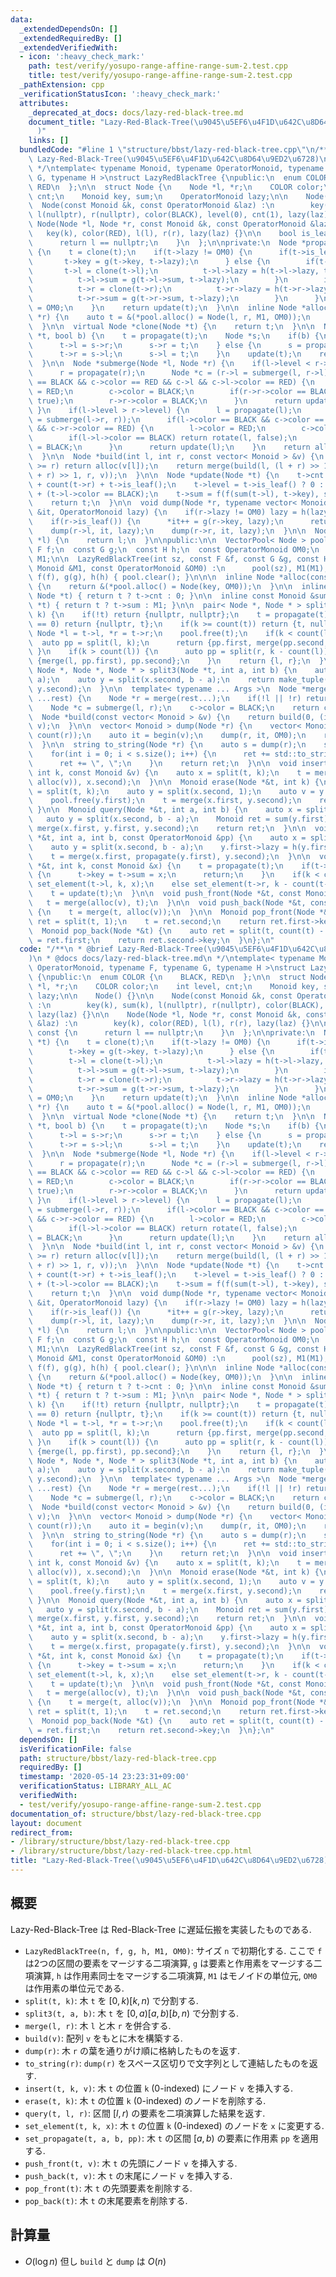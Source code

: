 ```yaml
---
data:
  _extendedDependsOn: []
  _extendedRequiredBy: []
  _extendedVerifiedWith:
  - icon: ':heavy_check_mark:'
    path: test/verify/yosupo-range-affine-range-sum-2.test.cpp
    title: test/verify/yosupo-range-affine-range-sum-2.test.cpp
  _pathExtension: cpp
  _verificationStatusIcon: ':heavy_check_mark:'
  attributes:
    _deprecated_at_docs: docs/lazy-red-black-tree.md
    document_title: "Lazy-Red-Black-Tree(\u9045\u5EF6\u4F1D\u642C\u8D64\u9ED2\u6728\
      )"
    links: []
  bundledCode: "#line 1 \"structure/bbst/lazy-red-black-tree.cpp\"\n/**\n * @brief\
    \ Lazy-Red-Black-Tree(\u9045\u5EF6\u4F1D\u642C\u8D64\u9ED2\u6728)\n * @docs docs/lazy-red-black-tree.md\n\
    \ */\ntemplate< typename Monoid, typename OperatorMonoid, typename F, typename\
    \ G, typename H >\nstruct LazyRedBlackTree {\npublic:\n  enum COLOR {\n    BLACK,\
    \ RED\n  };\n\n  struct Node {\n    Node *l, *r;\n    COLOR color;\n    int level,\
    \ cnt;\n    Monoid key, sum;\n    OperatorMonoid lazy;\n\n    Node() {}\n\n  \
    \  Node(const Monoid &k, const OperatorMonoid &laz) :\n        key(k), sum(k),\
    \ l(nullptr), r(nullptr), color(BLACK), level(0), cnt(1), lazy(laz) {}\n\n   \
    \ Node(Node *l, Node *r, const Monoid &k, const OperatorMonoid &laz) :\n     \
    \   key(k), color(RED), l(l), r(r), lazy(laz) {}\n\n    bool is_leaf() const {\n\
    \      return l == nullptr;\n    }\n  };\n\nprivate:\n  Node *propagate(Node *t)\
    \ {\n    t = clone(t);\n    if(t->lazy != OM0) {\n      if(t->is_leaf()) {\n \
    \       t->key = g(t->key, t->lazy);\n      } else {\n        if(t->l) {\n   \
    \       t->l = clone(t->l);\n          t->l->lazy = h(t->l->lazy, t->lazy);\n\
    \          t->l->sum = g(t->l->sum, t->lazy);\n        }\n        if(t->r) {\n\
    \          t->r = clone(t->r);\n          t->r->lazy = h(t->r->lazy, t->lazy);\n\
    \          t->r->sum = g(t->r->sum, t->lazy);\n        }\n      }\n      t->lazy\
    \ = OM0;\n    }\n    return update(t);\n  }\n\n  inline Node *alloc(Node *l, Node\
    \ *r) {\n    auto t = &(*pool.alloc() = Node(l, r, M1, OM0));\n    return update(t);\n\
    \  }\n\n  virtual Node *clone(Node *t) {\n    return t;\n  }\n\n  Node *rotate(Node\
    \ *t, bool b) {\n    t = propagate(t);\n    Node *s;\n    if(b) {\n      s = propagate(t->l);\n\
    \      t->l = s->r;\n      s->r = t;\n    } else {\n      s = propagate(t->r);\n\
    \      t->r = s->l;\n      s->l = t;\n    }\n    update(t);\n    return update(s);\n\
    \  }\n\n  Node *submerge(Node *l, Node *r) {\n    if(l->level < r->level) {\n\
    \      r = propagate(r);\n      Node *c = (r->l = submerge(l, r->l));\n      if(r->color\
    \ == BLACK && c->color == RED && c->l && c->l->color == RED) {\n        r->color\
    \ = RED;\n        c->color = BLACK;\n        if(r->r->color == BLACK) return rotate(r,\
    \ true);\n        r->r->color = BLACK;\n      }\n      return update(r);\n   \
    \ }\n    if(l->level > r->level) {\n      l = propagate(l);\n      Node *c = (l->r\
    \ = submerge(l->r, r));\n      if(l->color == BLACK && c->color == RED && c->r\
    \ && c->r->color == RED) {\n        l->color = RED;\n        c->color = BLACK;\n\
    \        if(l->l->color == BLACK) return rotate(l, false);\n        l->l->color\
    \ = BLACK;\n      }\n      return update(l);\n    }\n    return alloc(l, r);\n\
    \  }\n\n  Node *build(int l, int r, const vector< Monoid > &v) {\n    if(l + 1\
    \ >= r) return alloc(v[l]);\n    return merge(build(l, (l + r) >> 1, v), build((l\
    \ + r) >> 1, r, v));\n  }\n\n  Node *update(Node *t) {\n    t->cnt = count(t->l)\
    \ + count(t->r) + t->is_leaf();\n    t->level = t->is_leaf() ? 0 : t->l->level\
    \ + (t->l->color == BLACK);\n    t->sum = f(f(sum(t->l), t->key), sum(t->r));\n\
    \    return t;\n  }\n\n  void dump(Node *r, typename vector< Monoid >::iterator\
    \ &it, OperatorMonoid lazy) {\n    if(r->lazy != OM0) lazy = h(lazy, r->lazy);\n\
    \    if(r->is_leaf()) {\n      *it++ = g(r->key, lazy);\n      return;\n    }\n\
    \    dump(r->l, it, lazy);\n    dump(r->r, it, lazy);\n  }\n\n  Node *merge(Node\
    \ *l) {\n    return l;\n  }\n\npublic:\n\n  VectorPool< Node > pool;\n  const\
    \ F f;\n  const G g;\n  const H h;\n  const OperatorMonoid OM0;\n  const Monoid\
    \ M1;\n\n  LazyRedBlackTree(int sz, const F &f, const G &g, const H &h, const\
    \ Monoid &M1, const OperatorMonoid &OM0) :\n      pool(sz), M1(M1), OM0(OM0),\
    \ f(f), g(g), h(h) { pool.clear(); }\n\n\n  inline Node *alloc(const Monoid &key)\
    \ {\n    return &(*pool.alloc() = Node(key, OM0));\n  }\n\n  inline int count(const\
    \ Node *t) { return t ? t->cnt : 0; }\n\n  inline const Monoid &sum(const Node\
    \ *t) { return t ? t->sum : M1; }\n\n  pair< Node *, Node * > split(Node *t, int\
    \ k) {\n    if(!t) return {nullptr, nullptr};\n    t = propagate(t);\n    if(k\
    \ == 0) return {nullptr, t};\n    if(k >= count(t)) return {t, nullptr};\n   \
    \ Node *l = t->l, *r = t->r;\n    pool.free(t);\n    if(k < count(l)) {\n    \
    \  auto pp = split(l, k);\n      return {pp.first, merge(pp.second, r)};\n   \
    \ }\n    if(k > count(l)) {\n      auto pp = split(r, k - count(l));\n      return\
    \ {merge(l, pp.first), pp.second};\n    }\n    return {l, r};\n  }\n\n  tuple<\
    \ Node *, Node *, Node * > split3(Node *t, int a, int b) {\n    auto x = split(t,\
    \ a);\n    auto y = split(x.second, b - a);\n    return make_tuple(x.first, y.first,\
    \ y.second);\n  }\n\n  template< typename ... Args >\n  Node *merge(Node *l, Args\
    \ ...rest) {\n    Node *r = merge(rest...);\n    if(!l || !r) return l ? l : r;\n\
    \    Node *c = submerge(l, r);\n    c->color = BLACK;\n    return c;\n  }\n\n\
    \  Node *build(const vector< Monoid > &v) {\n    return build(0, (int) v.size(),\
    \ v);\n  }\n\n  vector< Monoid > dump(Node *r) {\n    vector< Monoid > v((size_t)\
    \ count(r));\n    auto it = begin(v);\n    dump(r, it, OM0);\n    return v;\n\
    \  }\n\n  string to_string(Node *r) {\n    auto s = dump(r);\n    string ret;\n\
    \    for(int i = 0; i < s.size(); i++) {\n      ret += std::to_string(s[i]);\n\
    \      ret += \", \";\n    }\n    return ret;\n  }\n\n  void insert(Node *&t,\
    \ int k, const Monoid &v) {\n    auto x = split(t, k);\n    t = merge(merge(x.first,\
    \ alloc(v)), x.second);\n  }\n\n  Monoid erase(Node *&t, int k) {\n    auto x\
    \ = split(t, k);\n    auto y = split(x.second, 1);\n    auto v = y.first->key;\n\
    \    pool.free(y.first);\n    t = merge(x.first, y.second);\n    return v;\n \
    \ }\n\n  Monoid query(Node *&t, int a, int b) {\n    auto x = split(t, a);\n \
    \   auto y = split(x.second, b - a);\n    Monoid ret = sum(y.first);\n    t =\
    \ merge(x.first, y.first, y.second);\n    return ret;\n  }\n\n  void set_propagate(Node\
    \ *&t, int a, int b, const OperatorMonoid &pp) {\n    auto x = split(t, a);\n\
    \    auto y = split(x.second, b - a);\n    y.first->lazy = h(y.first->lazy, pp);\n\
    \    t = merge(x.first, propagate(y.first), y.second);\n  }\n\n  void set_element(Node\
    \ *&t, int k, const Monoid &x) {\n    t = propagate(t);\n    if(t->is_leaf())\
    \ {\n      t->key = t->sum = x;\n      return;\n    }\n    if(k < count(t->l))\
    \ set_element(t->l, k, x);\n    else set_element(t->r, k - count(t->l), x);\n\
    \    t = update(t);\n  }\n\n  void push_front(Node *&t, const Monoid &v) {\n \
    \   t = merge(alloc(v), t);\n  }\n\n  void push_back(Node *&t, const Monoid &v)\
    \ {\n    t = merge(t, alloc(v));\n  }\n\n  Monoid pop_front(Node *&t) {\n    auto\
    \ ret = split(t, 1);\n    t = ret.second;\n    return ret.first->key;\n  }\n\n\
    \  Monoid pop_back(Node *&t) {\n    auto ret = split(t, count(t) - 1);\n    t\
    \ = ret.first;\n    return ret.second->key;\n  }\n};\n"
  code: "/**\n * @brief Lazy-Red-Black-Tree(\u9045\u5EF6\u4F1D\u642C\u8D64\u9ED2\u6728\
    )\n * @docs docs/lazy-red-black-tree.md\n */\ntemplate< typename Monoid, typename\
    \ OperatorMonoid, typename F, typename G, typename H >\nstruct LazyRedBlackTree\
    \ {\npublic:\n  enum COLOR {\n    BLACK, RED\n  };\n\n  struct Node {\n    Node\
    \ *l, *r;\n    COLOR color;\n    int level, cnt;\n    Monoid key, sum;\n    OperatorMonoid\
    \ lazy;\n\n    Node() {}\n\n    Node(const Monoid &k, const OperatorMonoid &laz)\
    \ :\n        key(k), sum(k), l(nullptr), r(nullptr), color(BLACK), level(0), cnt(1),\
    \ lazy(laz) {}\n\n    Node(Node *l, Node *r, const Monoid &k, const OperatorMonoid\
    \ &laz) :\n        key(k), color(RED), l(l), r(r), lazy(laz) {}\n\n    bool is_leaf()\
    \ const {\n      return l == nullptr;\n    }\n  };\n\nprivate:\n  Node *propagate(Node\
    \ *t) {\n    t = clone(t);\n    if(t->lazy != OM0) {\n      if(t->is_leaf()) {\n\
    \        t->key = g(t->key, t->lazy);\n      } else {\n        if(t->l) {\n  \
    \        t->l = clone(t->l);\n          t->l->lazy = h(t->l->lazy, t->lazy);\n\
    \          t->l->sum = g(t->l->sum, t->lazy);\n        }\n        if(t->r) {\n\
    \          t->r = clone(t->r);\n          t->r->lazy = h(t->r->lazy, t->lazy);\n\
    \          t->r->sum = g(t->r->sum, t->lazy);\n        }\n      }\n      t->lazy\
    \ = OM0;\n    }\n    return update(t);\n  }\n\n  inline Node *alloc(Node *l, Node\
    \ *r) {\n    auto t = &(*pool.alloc() = Node(l, r, M1, OM0));\n    return update(t);\n\
    \  }\n\n  virtual Node *clone(Node *t) {\n    return t;\n  }\n\n  Node *rotate(Node\
    \ *t, bool b) {\n    t = propagate(t);\n    Node *s;\n    if(b) {\n      s = propagate(t->l);\n\
    \      t->l = s->r;\n      s->r = t;\n    } else {\n      s = propagate(t->r);\n\
    \      t->r = s->l;\n      s->l = t;\n    }\n    update(t);\n    return update(s);\n\
    \  }\n\n  Node *submerge(Node *l, Node *r) {\n    if(l->level < r->level) {\n\
    \      r = propagate(r);\n      Node *c = (r->l = submerge(l, r->l));\n      if(r->color\
    \ == BLACK && c->color == RED && c->l && c->l->color == RED) {\n        r->color\
    \ = RED;\n        c->color = BLACK;\n        if(r->r->color == BLACK) return rotate(r,\
    \ true);\n        r->r->color = BLACK;\n      }\n      return update(r);\n   \
    \ }\n    if(l->level > r->level) {\n      l = propagate(l);\n      Node *c = (l->r\
    \ = submerge(l->r, r));\n      if(l->color == BLACK && c->color == RED && c->r\
    \ && c->r->color == RED) {\n        l->color = RED;\n        c->color = BLACK;\n\
    \        if(l->l->color == BLACK) return rotate(l, false);\n        l->l->color\
    \ = BLACK;\n      }\n      return update(l);\n    }\n    return alloc(l, r);\n\
    \  }\n\n  Node *build(int l, int r, const vector< Monoid > &v) {\n    if(l + 1\
    \ >= r) return alloc(v[l]);\n    return merge(build(l, (l + r) >> 1, v), build((l\
    \ + r) >> 1, r, v));\n  }\n\n  Node *update(Node *t) {\n    t->cnt = count(t->l)\
    \ + count(t->r) + t->is_leaf();\n    t->level = t->is_leaf() ? 0 : t->l->level\
    \ + (t->l->color == BLACK);\n    t->sum = f(f(sum(t->l), t->key), sum(t->r));\n\
    \    return t;\n  }\n\n  void dump(Node *r, typename vector< Monoid >::iterator\
    \ &it, OperatorMonoid lazy) {\n    if(r->lazy != OM0) lazy = h(lazy, r->lazy);\n\
    \    if(r->is_leaf()) {\n      *it++ = g(r->key, lazy);\n      return;\n    }\n\
    \    dump(r->l, it, lazy);\n    dump(r->r, it, lazy);\n  }\n\n  Node *merge(Node\
    \ *l) {\n    return l;\n  }\n\npublic:\n\n  VectorPool< Node > pool;\n  const\
    \ F f;\n  const G g;\n  const H h;\n  const OperatorMonoid OM0;\n  const Monoid\
    \ M1;\n\n  LazyRedBlackTree(int sz, const F &f, const G &g, const H &h, const\
    \ Monoid &M1, const OperatorMonoid &OM0) :\n      pool(sz), M1(M1), OM0(OM0),\
    \ f(f), g(g), h(h) { pool.clear(); }\n\n\n  inline Node *alloc(const Monoid &key)\
    \ {\n    return &(*pool.alloc() = Node(key, OM0));\n  }\n\n  inline int count(const\
    \ Node *t) { return t ? t->cnt : 0; }\n\n  inline const Monoid &sum(const Node\
    \ *t) { return t ? t->sum : M1; }\n\n  pair< Node *, Node * > split(Node *t, int\
    \ k) {\n    if(!t) return {nullptr, nullptr};\n    t = propagate(t);\n    if(k\
    \ == 0) return {nullptr, t};\n    if(k >= count(t)) return {t, nullptr};\n   \
    \ Node *l = t->l, *r = t->r;\n    pool.free(t);\n    if(k < count(l)) {\n    \
    \  auto pp = split(l, k);\n      return {pp.first, merge(pp.second, r)};\n   \
    \ }\n    if(k > count(l)) {\n      auto pp = split(r, k - count(l));\n      return\
    \ {merge(l, pp.first), pp.second};\n    }\n    return {l, r};\n  }\n\n  tuple<\
    \ Node *, Node *, Node * > split3(Node *t, int a, int b) {\n    auto x = split(t,\
    \ a);\n    auto y = split(x.second, b - a);\n    return make_tuple(x.first, y.first,\
    \ y.second);\n  }\n\n  template< typename ... Args >\n  Node *merge(Node *l, Args\
    \ ...rest) {\n    Node *r = merge(rest...);\n    if(!l || !r) return l ? l : r;\n\
    \    Node *c = submerge(l, r);\n    c->color = BLACK;\n    return c;\n  }\n\n\
    \  Node *build(const vector< Monoid > &v) {\n    return build(0, (int) v.size(),\
    \ v);\n  }\n\n  vector< Monoid > dump(Node *r) {\n    vector< Monoid > v((size_t)\
    \ count(r));\n    auto it = begin(v);\n    dump(r, it, OM0);\n    return v;\n\
    \  }\n\n  string to_string(Node *r) {\n    auto s = dump(r);\n    string ret;\n\
    \    for(int i = 0; i < s.size(); i++) {\n      ret += std::to_string(s[i]);\n\
    \      ret += \", \";\n    }\n    return ret;\n  }\n\n  void insert(Node *&t,\
    \ int k, const Monoid &v) {\n    auto x = split(t, k);\n    t = merge(merge(x.first,\
    \ alloc(v)), x.second);\n  }\n\n  Monoid erase(Node *&t, int k) {\n    auto x\
    \ = split(t, k);\n    auto y = split(x.second, 1);\n    auto v = y.first->key;\n\
    \    pool.free(y.first);\n    t = merge(x.first, y.second);\n    return v;\n \
    \ }\n\n  Monoid query(Node *&t, int a, int b) {\n    auto x = split(t, a);\n \
    \   auto y = split(x.second, b - a);\n    Monoid ret = sum(y.first);\n    t =\
    \ merge(x.first, y.first, y.second);\n    return ret;\n  }\n\n  void set_propagate(Node\
    \ *&t, int a, int b, const OperatorMonoid &pp) {\n    auto x = split(t, a);\n\
    \    auto y = split(x.second, b - a);\n    y.first->lazy = h(y.first->lazy, pp);\n\
    \    t = merge(x.first, propagate(y.first), y.second);\n  }\n\n  void set_element(Node\
    \ *&t, int k, const Monoid &x) {\n    t = propagate(t);\n    if(t->is_leaf())\
    \ {\n      t->key = t->sum = x;\n      return;\n    }\n    if(k < count(t->l))\
    \ set_element(t->l, k, x);\n    else set_element(t->r, k - count(t->l), x);\n\
    \    t = update(t);\n  }\n\n  void push_front(Node *&t, const Monoid &v) {\n \
    \   t = merge(alloc(v), t);\n  }\n\n  void push_back(Node *&t, const Monoid &v)\
    \ {\n    t = merge(t, alloc(v));\n  }\n\n  Monoid pop_front(Node *&t) {\n    auto\
    \ ret = split(t, 1);\n    t = ret.second;\n    return ret.first->key;\n  }\n\n\
    \  Monoid pop_back(Node *&t) {\n    auto ret = split(t, count(t) - 1);\n    t\
    \ = ret.first;\n    return ret.second->key;\n  }\n};\n"
  dependsOn: []
  isVerificationFile: false
  path: structure/bbst/lazy-red-black-tree.cpp
  requiredBy: []
  timestamp: '2020-05-14 23:23:31+09:00'
  verificationStatus: LIBRARY_ALL_AC
  verifiedWith:
  - test/verify/yosupo-range-affine-range-sum-2.test.cpp
documentation_of: structure/bbst/lazy-red-black-tree.cpp
layout: document
redirect_from:
- /library/structure/bbst/lazy-red-black-tree.cpp
- /library/structure/bbst/lazy-red-black-tree.cpp.html
title: "Lazy-Red-Black-Tree(\u9045\u5EF6\u4F1D\u642C\u8D64\u9ED2\u6728)"
---
```

## 概要

Lazy-Red-Black-Tree は Red-Black-Tree に遅延伝搬を実装したものである.

* `LazyRedBlackTree(n, f, g, h, M1, OM0)`: サイズ `n` で初期化する. ここで `f` は2つの区間の要素をマージする二項演算, `g` は要素と作用素をマージする二項演算, `h` は作用素同士をマージする二項演算, `M1` はモノイドの単位元, `OM0` は作用素の単位元である.
* `split(t, k)`: 木 `t` を $[0, k)[k, n)$ で分割する.
* `split3(t, a, b)`: 木 `t` を $[0, a)[a, b)[b, n)$ で分割する.
* `merge(l, r)`: 木 `l` と木 `r` を併合する.
* `build(v)`: 配列 `v` をもとに木を構築する.
* `dump(r)`: 木 `r` の葉を通りがけ順に格納したものを返す.
* `to_string(r)`: `dump(r)` をスペース区切りで文字列として連結したものを返す.
* `insert(t, k, v)`: 木 `t` の位置 `k` (0-indexed) にノード `v` を挿入する.
* `erase(t, k)`: 木 `t` の位置 `k` (0-indexed) のノードを削除する.
* `query(t, l, r)`: 区間 $[l, r)$ の要素を二項演算した結果を返す.
* `set_element(t, k, x)`: 木 `t` の位置 `k` (0-indexed) のノードを `x` に変更する.
* `set_propagate(t, a, b, pp)`: 木 `t` の区間 $[a, b)$ の要素に作用素 `pp` を適用する.
* `push_front(t, v)`: 木 `t` の先頭にノード `v` を挿入する.
* `push_back(t, v)`: 木 `t` の末尾にノード `v` を挿入する.
* `pop_front(t)`: 木 `t` の先頭要素を削除する.
* `pop_back(t)`: 木 `t` の末尾要素を削除する.

## 計算量

* $O(\log n)$ 但し `build` と `dump` は $O(n)$
